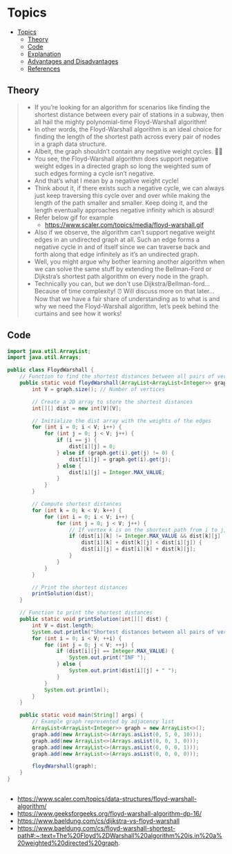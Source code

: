 # Topics
- [Topics](#Topics)
  - [Theory](#Theory)
  - [Code](#Code)
  - [Explanation](#Explanation)
  - [Advantages and Disadvantages](#Advantages-and-Disadvantages)
  - [References](#References)


## Theory
> - If you’re looking for an algorithm for scenarios like finding the shortest distance between every pair of stations in a subway, then all hail the mighty polynomial-time Floyd-Warshall algorithm!
> - In other words, the Floyd-Warshall algorithm is an ideal choice for finding the length of the shortest path across every pair of nodes in a graph data structure.
> - Albeit, the graph shouldn’t contain any negative weight cycles. 🤞🏻
> - You see, the Floyd-Warshall algorithm does support negative weight edges in a directed graph so long the weighted sum of such edges forming a cycle isn’t negative.
> - And that’s what I mean by a negative weight cycle!
> - Think about it, if there exists such a negative cycle, we can always just keep traversing this cycle over and over while making the length of the path smaller and smaller. Keep doing it, and the length eventually approaches negative infinity which is absurd!
> - Refer below gif for example 
>   - https://www.scaler.com/topics/media/floyd-warshall.gif
> - Also if we observe, the algorithm can’t support negative weight edges in an undirected graph at all. Such an edge forms a negative cycle in and of itself since we can traverse back and forth along that edge infinitely as it’s an undirected graph.
> - Well, you might argue why bother learning another algorithm when we can solve the same stuff by extending the Bellman-Ford or Dijkstra’s shortest path algorithm on every node in the graph.
> - Technically you can, but we don't use Dijkstra/Bellman-ford...
Because of time complexity! ⏰
Will discuss more on that later…
Now that we have a fair share of understanding as to what is and why we need the Floyd-Warshall algorithm, let’s peek behind the curtains and see how it works!


## Code
```Java
import java.util.ArrayList;
import java.util.Arrays;

public class FloydWarshall {
    // Function to find the shortest distances between all pairs of vertices
    public static void floydWarshall(ArrayList<ArrayList<Integer>> graph) {
        int V = graph.size(); // Number of vertices

        // Create a 2D array to store the shortest distances
        int[][] dist = new int[V][V];

        // Initialize the dist array with the weights of the edges
        for (int i = 0; i < V; i++) {
            for (int j = 0; j < V; j++) {
                if (i == j) {
                    dist[i][j] = 0;
                } else if (graph.get(i).get(j) != 0) {
                    dist[i][j] = graph.get(i).get(j);
                } else {
                    dist[i][j] = Integer.MAX_VALUE;
                }
            }
        }

        // Compute shortest distances
        for (int k = 0; k < V; k++) {
            for (int i = 0; i < V; i++) {
                for (int j = 0; j < V; j++) {
                    // If vertex k is on the shortest path from i to j, update the distance
                    if (dist[i][k] != Integer.MAX_VALUE && dist[k][j] != Integer.MAX_VALUE &&
                        dist[i][k] + dist[k][j] < dist[i][j]) {
                        dist[i][j] = dist[i][k] + dist[k][j];
                    }
                }
            }
        }

        // Print the shortest distances
        printSolution(dist);
    }

    // Function to print the shortest distances
    public static void printSolution(int[][] dist) {
        int V = dist.length;
        System.out.println("Shortest distances between all pairs of vertices:");
        for (int i = 0; i < V; ++i) {
            for (int j = 0; j < V; ++j) {
                if (dist[i][j] == Integer.MAX_VALUE) {
                    System.out.print("INF ");
                } else {
                    System.out.print(dist[i][j] + " ");
                }
            }
            System.out.println();
        }
    }

    public static void main(String[] args) {
        // Example graph represented by adjacency list
        ArrayList<ArrayList<Integer>> graph = new ArrayList<>();
        graph.add(new ArrayList<>(Arrays.asList(0, 5, 0, 10)));
        graph.add(new ArrayList<>(Arrays.asList(0, 0, 3, 0)));
        graph.add(new ArrayList<>(Arrays.asList(0, 0, 0, 1)));
        graph.add(new ArrayList<>(Arrays.asList(0, 0, 0, 0)));

        floydWarshall(graph);
    }
}
```


## 
- https://www.scaler.com/topics/data-structures/floyd-warshall-algorithm/
- https://www.geeksforgeeks.org/floyd-warshall-algorithm-dp-16/
- https://www.baeldung.com/cs/dijkstra-vs-floyd-warshall
- https://www.baeldung.com/cs/floyd-warshall-shortest-path#:~:text=The%20Floyd%2DWarshall%20algorithm%20is,in%20a%20weighted%20directed%20graph.
